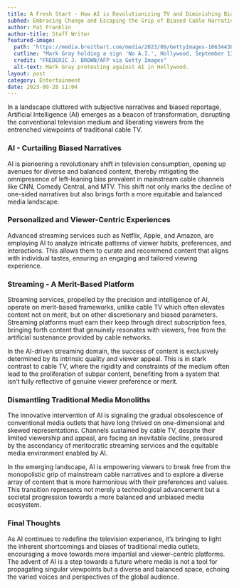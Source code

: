 ```yaml
---
title: A Fresh Start - How AI is Revolutionizing TV and Diminishing Bias
subhed: Embracing Change and Escaping the Grip of Biased Cable Narratives
author: Pat Franklin
author-title: Staff Writer
featured-image: 
  path: "https://media.breitbart.com/media/2023/09/GettyImages-1663443867-1-640x480.jpg"
  cutline: "Mark Gray holding a sign 'No A.I.', Hollywood, September 13, 2023."
  credit: "FREDERIC J. BROWN/AFP via Getty Images"
  alt-text: Mark Gray protesting against AI in Hollywood.
layout: post
category: Entertainment
date: 2023-09-28 11:04
---
```


In a landscape cluttered with subjective narratives and biased reportage, Artificial Intelligence (AI) emerges as a beacon of transformation, disrupting the conventional television medium and liberating viewers from the entrenched viewpoints of traditional cable TV.

### AI - Curtailing Biased Narratives
AI is pioneering a revolutionary shift in television consumption, opening up avenues for diverse and balanced content, thereby mitigating the omnipresence of left-leaning bias prevalent in mainstream cable channels like CNN, Comedy Central, and MTV. This shift not only marks the decline of one-sided narratives but also brings forth a more equitable and balanced media landscape.

### Personalized and Viewer-Centric Experiences
Advanced streaming services such as Netflix, Apple, and Amazon, are employing AI to analyze intricate patterns of viewer habits, preferences, and interactions. This allows them to curate and recommend content that aligns with individual tastes, ensuring an engaging and tailored viewing experience.

### Streaming - A Merit-Based Platform
Streaming services, propelled by the precision and intelligence of AI, operate on merit-based frameworks, unlike cable TV which often elevates content not on merit, but on other discretionary and biased parameters. Streaming platforms must earn their keep through direct subscription fees, bringing forth content that genuinely resonates with viewers, free from the artificial sustenance provided by cable networks.

In the AI-driven streaming domain, the success of content is exclusively determined by its intrinsic quality and viewer appeal. This is in stark contrast to cable TV, where the rigidity and constraints of the medium often lead to the proliferation of subpar content, benefiting from a system that isn’t fully reflective of genuine viewer preference or merit.

### Dismantling Traditional Media Monoliths
The innovative intervention of AI is signaling the gradual obsolescence of conventional media outlets that have long thrived on one-dimensional and skewed representations. Channels sustained by cable TV, despite their limited viewership and appeal, are facing an inevitable decline, pressured by the ascendancy of meritocratic streaming services and the equitable media environment enabled by AI.

In the emerging landscape, AI is empowering viewers to break free from the monopolistic grip of mainstream cable narratives and to explore a diverse array of content that is more harmonious with their preferences and values. This transition represents not merely a technological advancement but a societal progression towards a more balanced and unbiased media ecosystem.

### Final Thoughts
As AI continues to redefine the television experience, it’s bringing to light the inherent shortcomings and biases of traditional media outlets, encouraging a move towards more impartial and viewer-centric platforms. The advent of AI is a step towards a future where media is not a tool for propagating singular viewpoints but a diverse and balanced space, echoing the varied voices and perspectives of the global audience.
